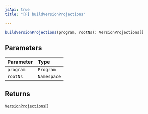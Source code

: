 ```yaml
---
jsApi: true
title: "[F] buildVersionProjections"

---
```

```ts
buildVersionProjections(program, rootNs): VersionProjections[]
```

## Parameters

| Parameter | Type |
| :------ | :------ |
| `program` | `Program` |
| `rootNs` | `Namespace` |

## Returns

[`VersionProjections`](../interfaces/VersionProjections.md)[]
